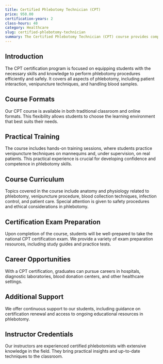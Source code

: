 ```yaml
---
title: Certified Phlebotomy Technician (CPT)
price: 950.00
certification-years: 2
class-hours: 40
category: Healthcare
slug: certified-phlebotomy-technician
summary: The Certified Phlebotomy Technician (CPT) course provides comprehensive training in phlebotomy, including techniques for blood collection, handling and processing, and safety protocols. This course is designed for individuals seeking to gain or enhance their phlebotomy skills and is a pathway to becoming a certified phlebotomy technician. It prepares candidates for the national CPT certification exam.
---
```


## Introduction

The CPT certification program is focused on equipping students with the necessary skills and knowledge to perform phlebotomy procedures efficiently and safely. It covers all aspects of phlebotomy, including patient interaction, venipuncture techniques, and handling blood samples.

## Course Formats

Our CPT course is available in both traditional classroom and online formats. This flexibility allows students to choose the learning environment that best suits their needs.

## Practical Training

The course includes hands-on training sessions, where students practice venipuncture techniques on mannequins and, under supervision, on real patients. This practical experience is crucial for developing confidence and competence in phlebotomy skills.

## Course Curriculum

Topics covered in the course include anatomy and physiology related to phlebotomy, venipuncture procedure, blood collection techniques, infection control, and patient care. Special attention is given to safety procedures and ethical considerations in phlebotomy.

## Certification Exam Preparation

Upon completion of the course, students will be well-prepared to take the national CPT certification exam. We provide a variety of exam preparation resources, including study guides and practice tests.

## Career Opportunities

With a CPT certification, graduates can pursue careers in hospitals, diagnostic laboratories, blood donation centers, and other healthcare settings.

## Additional Support

We offer continuous support to our students, including guidance on certification renewal and access to ongoing educational resources in phlebotomy.

## Instructor Credentials

Our instructors are experienced certified phlebotomists with extensive knowledge in the field. They bring practical insights and up-to-date techniques to the classroom.

